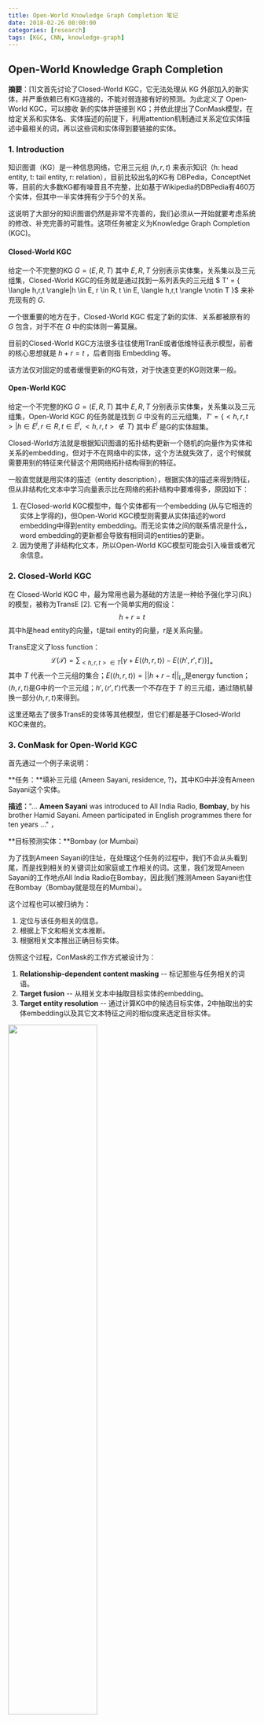 ```yaml
---
title: Open-World Knowledge Graph Completion 笔记
date: 2018-02-26 08:00:00
categories: [research]
tags: [KGC, CNN, knowledge-graph]
---
```


## Open-World Knowledge Graph Completion

**摘要**：\[1\]文首先讨论了Closed-World KGC，它无法处理从 KG 外部加入的新实体，并严重依赖已有KG连接的，不能对弱连接有好的预测。为此定义了 Open-World KGC，可以接收 新的实体并链接到 KG；并依此提出了ConMask模型，在给定关系和实体名、实体描述的前提下，利用attention机制通过关系定位实体描述中最相关的词，再以这些词和实体得到要链接的实体。

### 1. Introduction

知识图谱（KG）是一种信息网络，它用三元组 $(h,r,t)$ 来表示知识（h: head entity, t: tail entity, r: relation），目前比较出名的KG有 DBPedia，ConceptNet 等，目前的大多数KG都有噪音且不完整，比如基于Wikipedia的DBPedia有460万个实体，但其中一半实体拥有少于5个的关系。

这说明了大部分的知识图谱仍然是非常不完善的，我们必须从一开始就要考虑系统的修改、补充完善的可能性。这项任务被定义为Knowledge Graph Completion (KGC)。

#### Closed-World KGC

给定一个不完整的KG $G=(E,R,T)$ 其中 $E,R,T$ 分别表示实体集，关系集以及三元组集，Closed-World KGC的任务就是通过找到一系列丢失的三元组 $ T' = \{ \langle h,r,t \rangle|h \in E, r \in R, t \in E, \langle h,r,t \rangle \notin T \}$ 来补充现有的 $G$.

一个很重要的地方在于，Closed-World KGC 假定了新的实体、关系都被原有的 $G$ 包含，对于不在 $G$ 中的实体则一筹莫展。

目前的Closed-World KGC方法很多往往使用TranE或者低维特征表示模型，前者的核心思想就是 $h+r=t$ ，后者则指 Embedding 等。

该方法仅对固定的或者缓慢更新的KG有效，对于快速变更的KG则效果一般。

#### Open-World KGC

给定一个不完整的KG $G=(E,R,T)$ 其中 $E,R,T$ 分别表示实体集，关系集以及三元组集，Open-World KGC 的任务就是找到 $G$ 中没有的三元组集，$T' =\{<h,r,t>|h\in E^i,r\in R, t\in E^i,<h,r,t>\notin T\}$ 其中 $E^i$ 是G的实体超集。

Closed-World方法就是根据知识图谱的拓扑结构更新一个随机的向量作为实体和关系的embedding，但对于不在网络中的实体，这个方法就失效了，这个时候就需要用别的特征来代替这个用网络拓扑结构得到的特征。

一般直觉就是用实体的描述（entity description），根据实体的描述来得到特征，但从非结构化文本中学习向量表示比在网络的拓扑结构中要难得多，原因如下：

1. 在Closed-world KGC模型中，每个实体都有一个embedding (从与它相连的实体上学得的)，但Open-World KGC模型则需要从实体描述的word embedding中得到entity embedding。而无论实体之间的联系情况是什么，word embedding的更新都会导致有相同词的entities的更新。
2. 因为使用了非结构化文本，所以Open-World KGC模型可能会引入噪音或者冗余信息。

### 2. Closed-World KGC 

在 Closed-World KGC 中，最为常用也最为基础的方法是一种给予强化学习(RL)的模型，被称为TransE \[2\]. 它有一个简单实用的假设：
$$
h+r = t
$$
其中h是head entity的向量，t是tail entity的向量，r是关系向量。

TransE定义了loss function：
$$
\mathcal{L(T)} = \sum_{<h,r,t>\in T} [\gamma + E(\langle h,r,t \rangle) - E(\langle h',r',t' \rangle)]_+
$$
其中 $T$ 代表一个三元组的集合；$E(\langle h,r,t \rangle) = ||h+r-t||_{L_n}$是energy function；$\langle h,r,t \rangle$是G中的一个三元组；$h',\langle r',t' \rangle$代表一个不存在于 $T$ 的三元组，通过随机替换一部分$\langle h,r,t \rangle$来得到。

这里还略去了很多TransE的变体等其他模型，但它们都是基于Closed-World KGC来做的。

### 3. ConMask for Open-World KGC

首先通过一个例子来说明：

**任务：**填补三元组 $\langle \text{Ameen Sayani, residence, ?}\rangle$，其中KG中并没有Ameen Sayani这个实体。

**描述：**"... **Ameen Sayani** was introduced to All India Radio, **Bombay**, by his brother Hamid Sayani. Ameen participated in English programmes there for ten years ..." ，

**目标预测实体：**Bombay (or Mumbai)

为了找到Ameen Sayani的住址，在处理这个任务的过程中，我们不会从头看到尾，而是找到相关的关键词比如家庭或工作相关的词。这里，我们发现Ameen Sayani的工作地点All India Radio在Bombay，因此我们推测Ameen Sayani也住在Bombay（Bombay就是现在的Mumbai）。

这个过程也可以被归纳为：

1. 定位与该任务相关的信息。
2. 根据上下文和相关文本推断。
3. 根据相关文本推出正确目标实体。

仿照这个过程，ConMask的工作方式被设计为：

1. **Relationship-dependent content masking** -- 标记那些与任务相关的词语。
2. **Target fusion** -- 从相关文本中抽取目标实体的embedding。
3. **Target entity resolution** -- 通过计算KG中的候选目标实体，2中抽取出的实体embedding以及其它文本特征之间的相似度来选定目标实体。

<img src="https://lorrin-1251763245.cos.ap-shanghai.myqcloud.com/photo/2018-03-12-202310.jpg" width="60%">

ConMask模型总体结构如上，ConMask通过选择与给定关系相关的词来避免引入不相关的和有噪音的词。对于相关的文本，ConMask通过全连接卷积神经网络（FCN）来提取word-embedding。最后它将提取的embedding于KG中存在的实体进行比较，从而获得一系列目标实体。

#### 3.1 Relationship-dependent content masking 

ConMask根据给定的关系预处理输入文本，来选择一些相关的小片段，从而屏蔽掉无关文本。content-masking这一灵感来源于基于attention机制的RNN网络\[3\]，关于attention之前的笔记也有学习过。

基于相似度得到选择最相关的词，具体公式如下：
$$
\tau(\phi(e), \psi(r)) = W_{\phi(e)} \circ f_w(W_{\phi(e)}, W_{\psi(r)})
$$
其中 $e$ 是一个实体，$r$ 是某个关系, $\phi$ 是description function并返回一个向量用于表示对一个实体或关系的描述，$\psi$ 是name mapping function并返回一个向量用于表示一个实体或关系的名字， $ W_{\phi{(e)}} \in \mathbb{R}^{|\phi(r)|\times k} $ 是一个描述矩阵每一行表示一个k维的描述中的word-embedding， $W_{\phi{(e)}} \in \mathbb{R}^{|\phi(r)|\times k} $ 是一个名字矩阵每一行表示一个k维的实体名字word-embedding，$\circ$ 是row-wise product，$f_w$ 用于计算的每一行的屏蔽比重。

作者给了一个简单的$f_w$ ，Maximal Word-Relationship Weights(MWRW)，就是计算实体描述中每个词向量与关系名称的每个词向量的最大cos相似度:
$$
f_w^{MWRW}(W_{\phi(e)}, W_{\psi(r)})_{[i]} =  max_j(\frac{\sum_m^k{W_{\phi(e)[i,m]} W_{\psi(r)[j,m]}}}{\sqrt{\sum_m^k{W^2_{\phi(e)[i,m]}}}\sqrt{\sum_m^k{W^2_{\psi(e)[j,m]}}}})
$$
这个公式会给与给定关系无关的词更小的权重，与关系语义接近的词更大的权重，但权重最高的词一般不是目标实体，如下图所示，给定关系spouse，得到最大权重的是married，虽然married与spouse在语义上接近，但它并不是目标实体，因此作者称这种有着最大MWRW权重的词为指示词（indicator word），因为正确的词一般就在该词附近，在下图例子中可以发现目标实体barack obama就在married后面。

为了给目标实体word正确的权重，作者改进了这个公式，具体公式如下，这个公式就是每个词的权重不会小于之前 $k_m$ 称为 Maximal Context-Relationship Weights (MCRW)：
$$
f_w^{MCRW}(W_{\phi(e)}, W_{\psi(r)})_{[i]} =  max(f_w^{MWRW}(W_{\phi(e)}, W_{\psi(r)})_{[i-k_m:i]})
$$
<img src="https://lorrin-1251763245.cos.ap-shanghai.myqcloud.com/photo/2018-03-12-202313.jpg">

#### 3.2 Target Fusion

这一步骤用于输出基于词的实体embedding，这个过程记为$\xi$，使用Conetent Masking $\tau$ 的输出。它使用全连接卷积网络，其结构如下：

<img src="https://lorrin-1251763245.cos.ap-shanghai.myqcloud.com/photo/2018-03-12-202312.jpg">

**Semantic Averaging**

我们可以对所有实体进行embedding，但是这会产生大量的参数，使计算变得非常复杂。事实上，因为Target fusion函数用于抽取，所以对不需要抽取的实体名字使用target fusion就会显得很奇怪也很没有必要。

这里作者提出了一个简单的语义平均法来计算这些实体的embedding：$\eta(W) = \frac{1}{k_l}\sum_i^{k_i}W_i$

#### 3.3 Loss function

为了加速训练，我们参考 list-wise ranking loss function (Shi and Weninger 2017)，并设计 partial list-wise ranking loss function，拥有正负目标采样。正样本就是训练集的标注内容，记为$E^+$；负样本就是替换正样本的head entity或tail entity所得到的，记为$E^-$ 。
$$
\mathcal{L}(h, r, t) =  \begin{cases}
\sum_{h_+\in E^+}{-\frac{log(S(h_+,r,t,E^+\cup E^-))}{|E^+|}}, & \text{if }p_c > 0.5; \\
\sum_{h_+\in E^+}{-\frac{log(S(h,r,t_+,E^+\cup E^-))}{|E^+|}}, & \text{if }p_c \le 0.5; .
\end{cases}
$$
$p_c$ 服从$[0,1]$的均匀分布，大于0.5时，把输入实体作为tail entity，小于0.5的时候就是作为head entity，表示替换head entity和tail entity的概率各为50%。另有$S$, 即 softmax normalized output of ConMask：
$$
S(h,r,t,E^+) = \begin{cases}
\sum_{e \in E^\pm}^{exp(ConMask(h,r,t))}{exp(ConMask(e,r,t))} & \text{if } p_c > 0.5 \\
\sum_{e \in E^\pm}^{exp(ConMask(e,r,t))}{exp(ConMask(h,r,t))} & \text{if } p_c \le 0.5 \\
\end{cases}
$$

### 4. Results

从结果上看，对比其他模型，在开放领域，ConMask获得了最佳的效果；在Closed-World中，尽管ConMask不是为此设计的，但是对比TransE和TransR依然不逊色，结果相仿。

目前而言，ConMask模型只能预测在实体描述中表达的关系，将来还应考虑扩展它，使其能够发现新的或隐含的关系。

## Bibliographies

笔记参考：https://zhuanlan.zhihu.com/p/33026043，http://blog.csdn.net/TgqDT3gGaMdkHasLZv/article/details/79224178

代码实现：https://github.com/bxshi/ConMask

\[1\] Shi, Baoxu, and Tim Weninger. "Open-World Knowledge Graph Completion." *arXiv preprint arXiv:1711.03438* (2017).

\[2\] Bordes, A., Usunier, N., Garcia-Duran, A., Weston, J., & Yakhnenko, O. (2013). Translating embeddings for modeling multi-relational data. In *Advances in neural information processing systems* (pp. 2787-2795).

\[3\] Chorowski, J. K., Bahdanau, D., Serdyuk, D., Cho, K., & Bengio, Y. (2015). Attention-based models for speech recognition. In *Advances in neural information processing systems* (pp. 577-585).